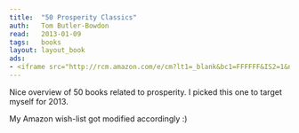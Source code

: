 ```yaml
---
title:	"50 Prosperity Classics"
auth:	Tom Butler-Bowdon
read:	2013-01-09
tags:	books
layout: layout_book
ads:
- <iframe src="http://rcm.amazon.com/e/cm?lt1=_blank&bc1=FFFFFF&IS2=1&npa=1&bg1=FFFFFF&fc1=000000&lc1=FF0000&t=wojcadamkoszh-20&o=1&p=8&l=as4&m=amazon&f=ifr&ref=ss_til&asins=185788504X" style="width:120px;height:240px;" scrolling="no" marginwidth="0" marginheight="0" frameborder="0"></iframe>
---
```

Nice overview of 50 books related to prosperity. I picked this one to target
myself for 2013.

My Amazon wish-list got modified accordingly :)
